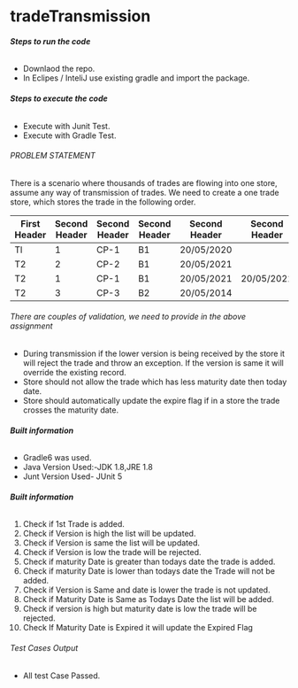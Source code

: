 # tradeTransmission

##### Steps to run the code <H6>
  - Downlaod the repo.
  - In Eclipes / InteliJ use existing gradle and import the package.

##### Steps to execute the code <H6>
  - Execute with Junit Test.
  - Execute with Gradle Test.


###### PROBLEM STATEMENT <h6> 
  There is a scenario where thousands of trades are flowing into one store, assume any way of transmission of trades. We need to create a one trade store, which stores the trade     in the following order.
  


  First Header  | Second Header| Second Header| Second Header| Second Header| Second Header| Second Header
------------- | -------------| -------------| -------------| -------------| -------------| -------------
Tl  | 1| CP-1| B1| 20/05/2020| <today date>| N
T2  | 2| CP-2| B1| 20/05/2021| <today date>| N
T2  | 1| CP-1| B1| 20/05/2021| 20/05/2021| N
T2  | 3| CP-3| B2| 20/05/2014| <today date>| Y




###### There are couples of validation, we need to provide in the above assignment <h6> 
- During transmission if the lower version is being received by the store it will reject the trade and throw an exception. If the version is same it will override the existing record.
- Store should not allow the trade which has less maturity date then today date.
- Store should automatically update the expire flag if in a store the trade crosses the maturity date.

  
##### Built information <h6>
- Gradle6 was used.
- Java Version Used:-JDK 1.8,JRE 1.8
- Junt Version Used- JUnit 5

 ##### Built information <h6>
1. Check if 1st Trade is added.
2. Check if Version is high the list will be updated.
3. Check if Version is same the list will be updated.
4. Check if Version is low the trade will be rejected.
5. Check if maturity Date is greater than todays date the trade is added.
6. Check if maturity Date is lower than todays date the Trade will not be added.
7. Check if Version is Same and date is lower the trade is not updated.
8. Check if Maturity Date is Same as Todays Date the list will be added.
9. Check if version is high but maturity date is low the trade will be rejected.
10. Check If Maturity Date is Expired it will update the Expired Flag
  
  
###### Test Cases Output <H6>
- All test Case Passed.


